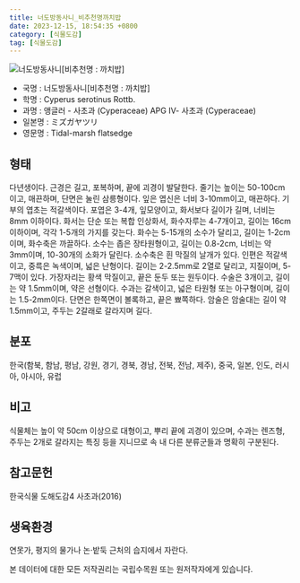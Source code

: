 ```yaml
---
title: 너도방동사니_비추천명까치밥
date: 2023-12-15, 18:54:35 +0800
category: [식물도감]
tag: [식물도감]
---
```




![너도방동사니[비추천명 : 까치밥]](http://www.nature.go.kr/fileUpload/plants/basic/Cyperaceae/Cyperus/5608/5608_1_th2.jpg)
- 국명 : 너도방동사니[비추천명 : 까치밥]
- 학명 : Cyperus serotinus Rottb.
- 과명 : 앵글러 - 사초과 (Cyperaceae) APG Ⅳ- 사초과 (Cyperaceae)
- 일본명 : ミズガヤツリ
- 영문명 : Tidal-marsh flatsedge


## 형태
다년생이다. 근경은 길고, 포복하며, 끝에 괴경이 발달한다. 줄기는 높이는 50-100cm이고, 매끈하며, 단면은 눌린 삼릉형이다. 잎은 엽신은 너비 3-10mm이고, 매끈하다. 기부의 엽초는 적갈색이다. 포엽은 3-4개, 잎모양이고, 화서보다 길이가 길며, 너비는 8mm 이하이다. 화서는 단순 또는 복합 인상화서, 화수자루는 4-7개이고, 길이는 16cm 이하이며, 각각 1-5개의 가지를 갖는다. 화수는 5-15개의 소수가 달리고, 길이는 1-2cm이며, 화수축은 까끌하다. 소수는 좁은 장타원형이고, 길이는 0.8-2cm, 너비는 약 3mm이며, 10-30개의 소화가 달린다. 소수축은 흰 막질의 날개가 있다. 인편은 적갈색이고, 중륵은 녹색이며, 넓은 난형이다. 길이는 2-2.5mm로 2열로 달리고, 지질이며, 5-7맥이 있다. 가장자리는 황색 막질이고, 끝은 둔두 또는 원두이다. 수술은 3개이고, 길이는 약 1.5mm이며, 약은 선형이다. 수과는 갈색이고, 넓은 타원형 또는 아구형이며, 길이는 1.5-2mm이다. 단면은 한쪽면이 볼록하고, 끝은 뾰쪽하다. 암술은 암술대는 길이 약 1.5mm이고, 주두는 2갈래로 갈라지며 길다.
## 분포
한국(함북, 함남, 평남, 강원, 경기, 경북, 경남, 전북, 전남, 제주), 중국, 일본, 인도, 러시아, 아시아, 유럽
## 비고
식물체는 높이 약 50cm 이상으로 대형이고, 뿌리 끝에 괴경이 있으며, 수과는 렌즈형, 주두는 2개로 갈라지는 특징 등을 지니므로 속 내 다른 분류군들과 명확히 구분된다.
## 참고문헌
한국식물 도해도감4 사초과(2016)
## 생육환경
연못가, 평지의 물가나 논·밭둑 근처의 습지에서 자란다.






본 데이터에 대한 모든 저작권리는 국립수목원 또는 원저작자에게 있습니다.
